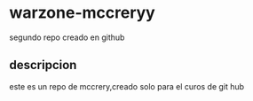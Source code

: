 # warzone-mccreryy
 segundo repo creado en github
 
## descripcion
este es un repo de mccrery,creado solo para el curos de git hub
